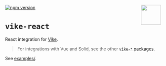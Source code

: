 <!-- WARNING: keep links absolute in this file so they work on NPM too -->

[<img src="https://avatars.githubusercontent.com/u/86403530?s=200&v=4" align="right" width="64" height="64">](https://vite-plugin-ssr.com)
[![npm version](https://img.shields.io/npm/v/vike-react)](https://www.npmjs.com/package/vike-react)

# `vike-react`

React integration for [Vike](https://github.com/brillout/vite-plugin-ssr/issues/736).

> For integrations with Vue and Solid, see the other [`vike-*` packages](https://vite-plugin-ssr.com/vike-packages).

See [examples/](https://github.com/vikejs/vike-react/tree/main/examples).
